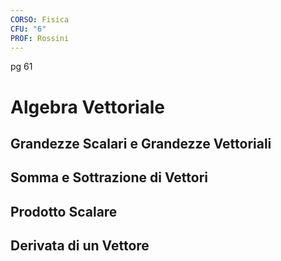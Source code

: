 ```yaml
---
CORSO: Fisica
CFU: "6"
PROF: Rossini
---
```

pg 61
# Algebra Vettoriale
## Grandezze Scalari e Grandezze Vettoriali
## Somma e Sottrazione di Vettori
## Prodotto Scalare
## Derivata di un Vettore